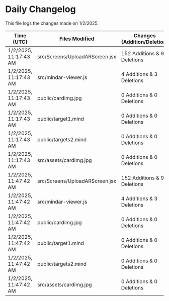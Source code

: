 # Daily Changelog

This file logs the changes made on 1/2/2025.

| Time (UTC)             | Files Modified                    | Changes (Addition/Deletion) |
|------------------------|-----------------------------------|-----------------------------|
| 1/2/2025, 11:17:43 AM | src/Screens/UploadARScreen.jsx | 152 Additions & 98 Deletions |
| 1/2/2025, 11:17:43 AM | src/mindar-viewer.js | 4 Additions & 3 Deletions |
| 1/2/2025, 11:17:43 AM | public/cardimg.jpg | 0 Additions & 0 Deletions |
| 1/2/2025, 11:17:43 AM | public/target1.mind | 0 Additions & 0 Deletions |
| 1/2/2025, 11:17:43 AM | public/targets2.mind | 0 Additions & 0 Deletions |
| 1/2/2025, 11:17:43 AM | src/assets/cardimg.jpg | 0 Additions & 0 Deletions |
| 1/2/2025, 11:47:42 AM | src/Screens/UploadARScreen.jsx | 152 Additions & 98 Deletions|
| 1/2/2025, 11:47:42 AM | src/mindar-viewer.js | 4 Additions & 3 Deletions|
| 1/2/2025, 11:47:42 AM | public/cardimg.jpg | 0 Additions & 0 Deletions|
| 1/2/2025, 11:47:42 AM | public/target1.mind | 0 Additions & 0 Deletions|
| 1/2/2025, 11:47:42 AM | public/targets2.mind | 0 Additions & 0 Deletions|
| 1/2/2025, 11:47:42 AM | src/assets/cardimg.jpg | 0 Additions & 0 Deletions|
